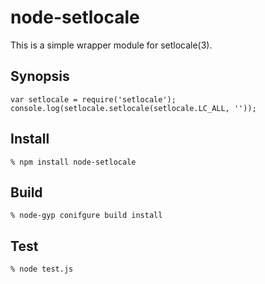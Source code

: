 node-setlocale
==============

This is a simple wrapper module for setlocale(3).

Synopsis
--------

    var setlocale = require('setlocale');
    console.log(setlocale.setlocale(setlocale.LC_ALL, ''));

Install
-------

    % npm install node-setlocale

Build
-----

    % node-gyp conifgure build install

Test
----

    % node test.js

